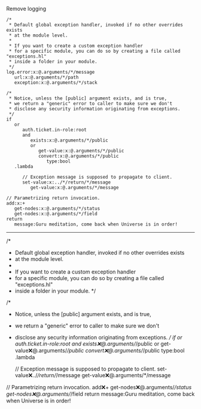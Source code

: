 Remove logging

```hyperlambda
/*
 * Default global exception handler, invoked if no other overrides exists
 * at the module level.
 *
 * If you want to create a custom exception handler
 * for a specific module, you can do so by creating a file called "exceptions.hl"
 * inside a folder in your module.
 */
log.error:x:@.arguments/*/message
   url:x:@.arguments/*/path
   exception:x:@.arguments/*/stack

/*
 * Notice, unless the [public] argument exists, and is true,
 * we return a "generic" error to caller to make sure we don't
 * disclose any security information originating from exceptions.
 */
if
   or
      auth.ticket.in-role:root
      and
         exists:x:@.arguments/*/public
         or
            get-value:x:@.arguments/*/public
            convert:x:@.arguments/*/public
               type:bool
   .lambda

      // Exception message is supposed to propagate to client.
      set-value:x:../*/return/*/message
         get-value:x:@.arguments/*/message

// Parametrizing return invocation.
add:x:+
   get-nodes:x:@.arguments/*/status
   get-nodes:x:@.arguments/*/field
return
   message:Guru meditation, come back when Universe is in order!
```
---

/*
 * Default global exception handler, invoked if no other overrides exists
 * at the module level.
 *
 * If you want to create a custom exception handler
 * for a specific module, you can do so by creating a file called "exceptions.hl"
 * inside a folder in your module.
 */

/*
 * Notice, unless the [public] argument exists, and is true,
 * we return a "generic" error to caller to make sure we don't
 * disclose any security information originating from exceptions.
 */
if
   or
      auth.ticket.in-role:root
      and
         exists:x:@.arguments/*/public
         or
            get-value:x:@.arguments/*/public
            convert:x:@.arguments/*/public
               type:bool
   .lambda

      // Exception message is supposed to propagate to client.
      set-value:x:../*/return/*/message
         get-value:x:@.arguments/*/message

// Parametrizing return invocation.
add:x:+
   get-nodes:x:@.arguments/*/status
   get-nodes:x:@.arguments/*/field
return
   message:Guru meditation, come back when Universe is in order!
